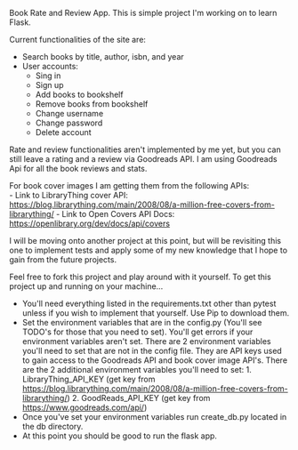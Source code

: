 Book Rate and Review App.
This is simple project I'm working on to learn Flask. 

Current functionalities of the site are: 
 - Search books by title, author, isbn, and year
 - User accounts:
    - Sing in
    - Sign up
    - Add books to bookshelf
    - Remove books from bookshelf
    - Change username
    - Change password 
    - Delete account
    
Rate and review functionalities aren't implemented by me yet, but you can still leave a rating and a review via
Goodreads API. I am using Goodreads Api for all the book reviews and stats. 

For book cover images I am getting them from the following APIs:   
    - Link to LibraryThing cover API: https://blog.librarything.com/main/2008/08/a-million-free-covers-from-librarything/
    - Link to Open Covers API Docs: https://openlibrary.org/dev/docs/api/covers 

I will be moving onto another project at this point, but will be revisiting this one to implement tests and apply some
of my new knowledge that I hope to gain from the future projects. 

Feel free to fork this project and play around with it yourself.
To get this project up and running on your machine...
- You'll need everything listed in the requirements.txt other than pytest unless if you wish to implement that yourself.
  Use Pip to download them. 
- Set the environment variables that are in the config.py (You'll see TODO's for those that you need to set).
  You'll get errors if your environment variables aren't set.
  There are 2 environment variables you'll need to set that are not in the config file. They are API keys used to gain access 
  to the Goodreads API and book cover image API's.
  There are the 2 additional environment variables you'll need to set:
      1. LibraryThing_API_KEY  (get key from https://blog.librarything.com/main/2008/08/a-million-free-covers-from-librarything/)
      2. GoodReads_API_KEY     (get key from https://www.goodreads.com/api/)
- Once you've set your environment variables run create_db.py located in the db directory.
- At this point you should be good to run the flask app.

